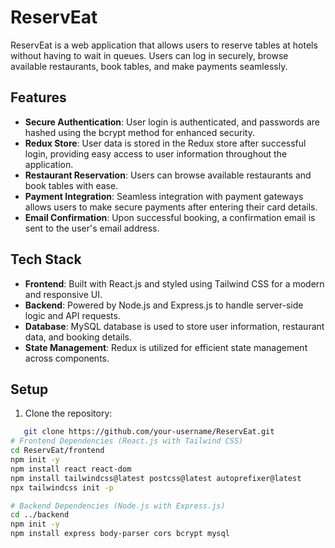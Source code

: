 # ReservEat

ReservEat is a web application that allows users to reserve tables at hotels without having to wait in queues. Users can log in securely, browse available restaurants, book tables, and make payments seamlessly.

## Features

- **Secure Authentication**: User login is authenticated, and passwords are hashed using the bcrypt method for enhanced security.
- **Redux Store**: User data is stored in the Redux store after successful login, providing easy access to user information throughout the application.
- **Restaurant Reservation**: Users can browse available restaurants and book tables with ease.
- **Payment Integration**: Seamless integration with payment gateways allows users to make secure payments after entering their card details.
- **Email Confirmation**: Upon successful booking, a confirmation email is sent to the user's email address.

## Tech Stack

- **Frontend**: Built with React.js and styled using Tailwind CSS for a modern and responsive UI.
- **Backend**: Powered by Node.js and Express.js to handle server-side logic and API requests.
- **Database**: MySQL database is used to store user information, restaurant data, and booking details.
- **State Management**: Redux is utilized for efficient state management across components.

## Setup

1. Clone the repository:

```bash
   git clone https://github.com/your-username/ReservEat.git
# Frontend Dependencies (React.js with Tailwind CSS)
cd ReservEat/frontend
npm init -y
npm install react react-dom
npm install tailwindcss@latest postcss@latest autoprefixer@latest
npx tailwindcss init -p

# Backend Dependencies (Node.js with Express.js)
cd ../backend
npm init -y
npm install express body-parser cors bcrypt mysql

